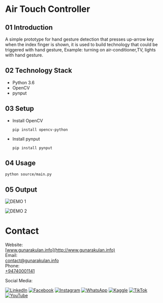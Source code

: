 # Air Touch Controller

## 01 Introduction

A simple prototype for hand gesture detection that presses up-arrow key when the index finger is shown, it is used to build technology that could be triggered with hand gesture, Example: turning on air-conditioner,TV, lights with hand gesture.

## 02 Technology Stack

- Python 3.6
- OpenCV
- pynput

## 03 Setup

- Install OpenCV

  ```
  pip install opencv-python
  ```

- Install pynput

  ```
  pip install pynput
  ```

## 04 Usage

```
python source/main.py
```

## 05 Output

![DEMO 1](docs/media/demo-1.gif)

![DEMO 2](docs/media/demo-2.gif)

# Contact

Website:  
[www.gunarakulan.info](http://www.gunarakulan.info)  
Email:  
[contact@gunarakulan.info](mailto:contact@gunarakulan.info)  
Phone:  
[+94740001141](tel:+94740001141)

Social Media:

[![LinkedIn](https://img.shields.io/badge/-LinkedIn-0A66C2?style=flat-square&logo=linkedin&logoColor=white)](https://www.linkedin.com/in/gunarakulangunaretnam)
[![Facebook](https://img.shields.io/badge/-Facebook-1877F2?style=flat-square&logo=facebook&logoColor=white)](https://www.facebook.com/gunarakulangunaretnam)
[![Instagram](https://img.shields.io/badge/-Instagram-E4405F?style=flat-square&logo=instagram&logoColor=white)](https://www.instagram.com/gunarakulangunaretnam)
[![WhatsApp](https://img.shields.io/badge/-WhatsApp-25D366?style=flat-square&logo=whatsapp&logoColor=white)](https://wa.me/94740001141)
[![Kaggle](https://img.shields.io/badge/-Kaggle-20BEFF?style=flat-square&logo=kaggle&logoColor=white)](https://www.kaggle.com/gunarakulangr)
[![TikTok](https://img.shields.io/badge/-TikTok-69C9D0?style=flat-square&logo=tiktok&logoColor=white)](https://www.tiktok.com/@gunarakulangunaretnam)
[![YouTube](https://img.shields.io/badge/-YouTube-FF0000?style=flat-square&logo=youtube&logoColor=white)](https://www.youtube.com/channel/UCjMOdgHFAjAdBKiqV8y2Tww)




